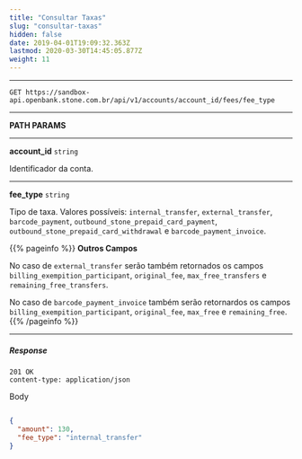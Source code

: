 ```yaml
---
title: "Consultar Taxas"
slug: "consultar-taxas"
hidden: false
date: 2019-04-01T19:09:32.363Z
lastmod: 2020-03-30T14:45:05.877Z
weight: 11
---
```


---

```http
GET https://sandbox-api.openbank.stone.com.br/api/v1/accounts/account_id/fees/fee_type
```

---

**PATH PARAMS**

---

**account_id**  `string`

Identificador da conta.

---

**fee_type**  `string`

Tipo de taxa. Valores possíveis: `internal_transfer`, `external_transfer`, `barcode_payment`, `outbound_stone_prepaid_card_payment`, `outbound_stone_prepaid_card_withdrawal` e `barcode_payment_invoice`.

{{% pageinfo %}}
**Outros Campos**

No caso de `external_transfer` serão também retornados os campos `billing_exempition_participant`, `original_fee`, `max_free_transfers` e `remaining_free_transfers`.

No caso de `barcode_payment_invoice` também serão retornardos os campos `billing_exempition_participant`, `original_fee`, `max_free` e `remaining_free`.
{{% /pageinfo %}}

---

##### Response

```http
201 OK
content-type: application/json
```
Body
```JSON

{
  "amount": 130,
  "fee_type": "internal_transfer"
}
```
